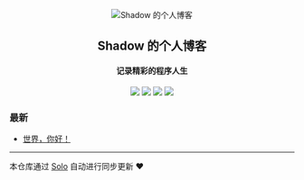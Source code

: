 <p align="center"><img alt="Shadow 的个人博客" src="https://static.b3log.org/images/brand/solo-32.png"></p><h2 align="center">
Shadow 的个人博客
</h2>

<h4 align="center">记录精彩的程序人生</h4>
<p align="center"><a title="Shadow 的个人博客" target="_blank" href="https://github.com/OnceLee/solo-blog"><img src="https://img.shields.io/github/last-commit/OnceLee/solo-blog.svg?style=flat-square&color=FF9900"></a>
<a title="GitHub repo size in bytes" target="_blank" href="https://github.com/OnceLee/solo-blog"><img src="https://img.shields.io/github/repo-size/OnceLee/solo-blog.svg?style=flat-square"></a>
<a title="Solo Version" target="_blank" href="https://github.com/b3log/solo/releases"><img src="https://img.shields.io/badge/solo-3.6.7-f1e05a.svg?style=flat-square&color=blueviolet"></a>
<a title="Hits" target="_blank" href="https://github.com/b3log/hits"><img src="https://hits.b3log.org/OnceLee/solo-blog.svg"></a></p>

### 最新

* [世界，你好！](https://ltc.shadowmoon.online/hello-solo)



---

本仓库通过 [Solo](https://github.com/b3log/solo) 自动进行同步更新 ❤️ 